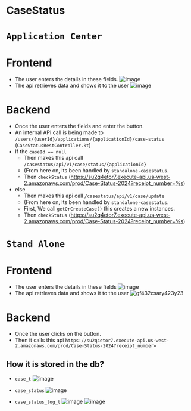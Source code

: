 # CaseStatus

# `Application Center`
# Frontend
* The user enters the details in these fields.
![image](https://github.com/user-attachments/assets/230d6c4e-4d3a-46ca-8feb-516577b6ba8b)
* The api retrieves data and shows it to the user
![image](https://github.com/user-attachments/assets/e6a3db99-5679-4a1f-b40e-6b843c2322e0)

# Backend
* Once the user enters the fields and enter the button.
* An internal API call is being made to `/users/{userId}/applications/{applicationId}/case-status` (`CaseStatusRestController.kt`)
* If the `caseId == null`
    * Then makes this api call `/casestatus/api/v1/case/status/{applicationId}`
    * (From here on, Its been handled by `standalone-casestatus`.
    * Then `checkStatus` (https://su2q4etor7.execute-api.us-west-2.amazonaws.com/prod/Case-Status-2024?receipt_number=%s)
* else
    * Then makes this api call `/casestatus/api/v1/case/update`
    * (From here on, Its been handled by `standalone-casestatus`.
    * First, We call `getOrCreateCase()` this creates a new instances.
    * Then `checkStatus` (https://su2q4etor7.execute-api.us-west-2.amazonaws.com/prod/Case-Status-2024?receipt_number=%s)

# `Stand Alone` 
# Frontend
* The user enters the details in these fields
![image](https://github.com/user-attachments/assets/ab5ce2bb-e1e1-417c-8adf-b538f8021324)
* The api retrieves data and shows it to the user
![gf432csary423y23](https://github.com/user-attachments/assets/79d941a1-3b69-42f2-b163-9f159c88b280)

# Backend
* Once the user clicks on the button.
* Then it calls this api `https://su2q4etor7.execute-api.us-west-2.amazonaws.com/prod/Case-Status-2024?receipt_number=`

## How it is stored in the db?
* `case_t`
![image](https://github.com/user-attachments/assets/2ca6f8ba-bdfa-4b21-a37c-6b494fe62fe6)

* `case_status`
![image](https://github.com/user-attachments/assets/65d1cf29-ce11-4b0e-b900-3f3e03d3061a)

* `case_status_log_t`
![image](https://github.com/user-attachments/assets/3d6f999a-f33b-480c-87b9-1f3bfbce1337)
![image](https://github.com/user-attachments/assets/b59c9e37-8adb-4bbe-857a-482bcf66ab43)
